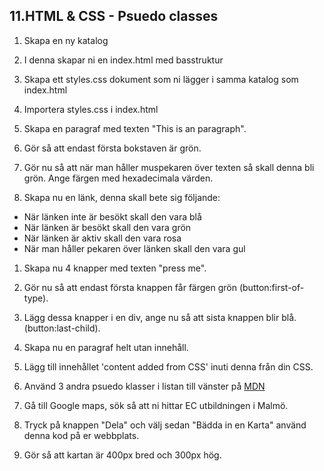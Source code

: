 ## 11.HTML & CSS - Psuedo classes

1. Skapa en ny katalog

1. I denna skapar ni en index.html med basstruktur

1. Skapa ett styles.css dokument som ni lägger i samma katalog som index.html

1. Importera styles.css i index.html

1. Skapa en paragraf med texten "This is an paragraph".

1. Gör så att endast första bokstaven är grön.

1. Gör nu så att när man håller muspekaren över texten så skall denna bli grön. Ange färgen med hexadecimala värden.

1. Skapa nu en länk, denna skall bete sig följande:
  * När länken inte är besökt skall den vara blå
  * När länken är besökt skall den vara grön
  * När länken är aktiv skall den vara rosa
  * När man håller pekaren över länken skall den vara gul

1. Skapa nu 4 knapper med texten "press me".

1. Gör nu så att endast första knappen får färgen grön (button:first-of-type).

1. Lägg dessa knapper i en div, ange nu så att sista knappen blir blå. (button:last-child).

1. Skapa nu en paragraf helt utan innehåll.

1. Lägg till innehållet 'content added from CSS' inuti denna från din CSS.

1. Använd 3 andra psuedo klasser i listan till vänster på [MDN](https://developer.mozilla.org/en-US/docs/Web/CSS/Pseudo-elements)

1. Gå till Google maps, sök så att ni hittar EC utbildningen i Malmö.

1. Tryck på knappen "Dela" och välj sedan "Bädda in en Karta" använd denna kod på er webbplats.

1. Gör så att kartan är 400px bred och 300px hög.

